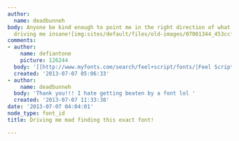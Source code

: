 ```yaml
---
author:
  name: deadbunneh
body: Anyone be kind enough to point me in the right direction of what this font is?  It's
  driving me insane![img:sites/default/files/old-images/07001344_453ccf2978ba83a76727ab6ca255d4f9_3960.JPG]
comments:
- author:
    name: defiantone
    picture: 126244
  body: '[[http://www.myfonts.com/search/feel+script/fonts/|Feel Script]]'
  created: '2013-07-07 05:06:33'
- author:
    name: deadbunneh
  body: 'Thank you!!! I hate getting beaten by a font lol '
  created: '2013-07-07 11:33:38'
date: '2013-07-07 04:04:01'
node_type: font_id
title: Driving me mad finding this exact font!

---
```

